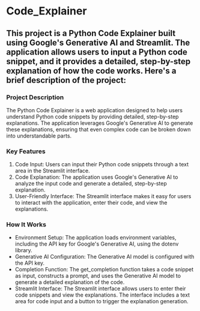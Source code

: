 # Code_Explainer

## This project is a Python Code Explainer built using Google's Generative AI and Streamlit. The application allows users to input a Python code snippet, and it provides a detailed, step-by-step explanation of how the code works. Here's a brief description of the project:

### Project Description
The Python Code Explainer is a web application designed to help users understand Python code snippets by providing detailed, step-by-step explanations. The application leverages Google's Generative AI to generate these explanations, ensuring that even complex code can be broken down into understandable parts.

### Key Features
1. Code Input: Users can input their Python code snippets through a text area in the Streamlit interface.
2. Code Explanation: The application uses Google's Generative AI to analyze the input code and generate a detailed, step-by-step explanation.
3. User-Friendly Interface: The Streamlit interface makes it easy for users to interact with the application, enter their code, and view the explanations.

### How It Works
* Environment Setup: The application loads environment variables, including the API key for Google's Generative AI, using the dotenv library.
* Generative AI Configuration: The Generative AI model is configured with the API key.
* Completion Function: The get_completion function takes a code snippet as input, constructs a prompt, and uses the Generative AI model to generate a detailed explanation of the code.
* Streamlit Interface: The Streamlit interface allows users to enter their code snippets and view the explanations. The interface includes a text area for code input and a button to trigger the explanation generation.
